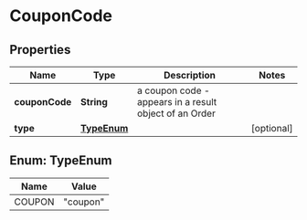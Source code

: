 
# CouponCode

## Properties
Name | Type | Description | Notes
------------ | ------------- | ------------- | -------------
**couponCode** | **String** | a coupon code - appears in a result object of an Order | 
**type** | [**TypeEnum**](#TypeEnum) |  |  [optional]



<a name="TypeEnum"></a>
## Enum: TypeEnum
Name | Value
---- | -----
COUPON | &quot;coupon&quot;



